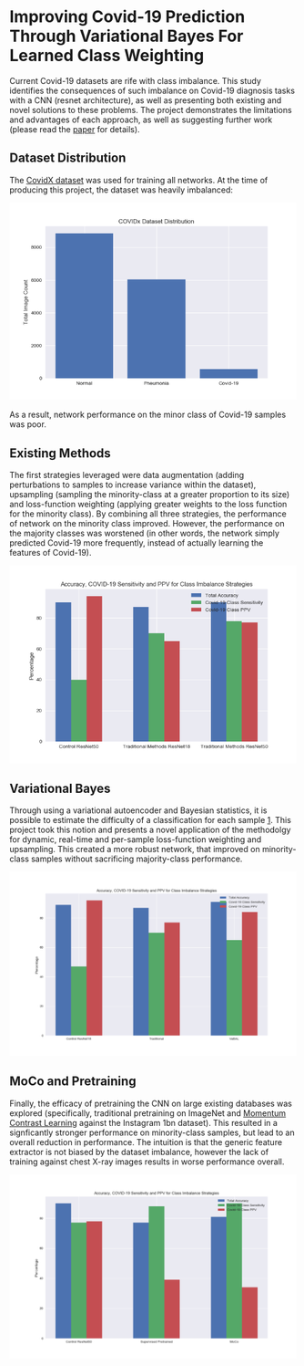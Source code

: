 # Improving Covid-19 Prediction Through Variational Bayes For Learned Class Weighting
Current Covid-19 datasets are rife with class imbalance. This study identifies the consequences of such imbalance on
Covid-19 diagnosis tasks with a CNN (resnet architecture), as well as presenting both existing and novel solutions to these problems. The project demonstrates the limitations and advantages of each approach, as well as suggesting further work (please read the [paper](https://github.com/Jack742/Improving-Covid-19-Prediction-Through-Variational-Bayes-For-Learned-Class-Weighting/blob/main/Results%20and%20Paper/Improving%20Covid-19%20Prediction%20Through%20Variational%20Bayes%20for%20Learned%20Class%20Weighting.pdf) for details).


## Dataset Distribution
The [CovidX dataset](https://github.com/lindawangg/COVID-Net/blob/master/docs/COVIDx.md) was used for training all networks. At the time of producing this project, the dataset was heavily imbalanced:

![](https://github.com/Jack742/Improving-Covid-19-Prediction-Through-Variational-Bayes-For-Learned-Class-Weighting/blob/main/Results%20and%20Paper/Dataset%20Distribution.png)

As a result, network performance on the minor class of Covid-19 samples was poor.

## Existing Methods
The first strategies leveraged were data augmentation (adding perturbations to samples to increase variance within the dataset), upsampling (sampling the minority-class at a greater proportion to its size) and loss-function weighting (applying greater weights to the loss function for the minority class). By combining all three strategies, the performance of network on the minority class improved. However, the performance on the majority classes was worstened (in other words, the network simply predicted Covid-19 more frequently, instead of actually learning the features of Covid-19).

![](https://github.com/Jack742/Improving-Covid-19-Prediction-Through-Variational-Bayes-For-Learned-Class-Weighting/blob/main/Results%20and%20Paper/combining%20methods%20comparison%20bar.png)

## Variational Bayes
Through using a variational autoencoder and Bayesian statistics, it is possible to estimate the difficulty of a classification for each sample [1](https://arxiv.org/abs/2003.11249). This project took this notion and presents a novel application of the methodolgy for dynamic, real-time and per-sample loss-function weighting and upsampling. This created a more robust network, that improved on minority-class samples without sacrificing majority-class performance.

![](https://github.com/Jack742/Improving-Covid-19-Prediction-Through-Variational-Bayes-For-Learned-Class-Weighting/blob/main/Results%20and%20Paper/VaBAL_against_other_methods_bar.png)

## MoCo and Pretraining
Finally, the efficacy of pretraining the CNN on large existing databases was explored (specifically, traditional pretraining on ImageNet and [Momentum Contrast Learning](https://arxiv.org/abs/1911.05722) against the Instagram 1bn dataset). This resulted in a signficantly stronger performance on minority-class samples, but lead to an overall reduction in performance. The intuition is that the generic feature extractor is not biased by the dataset imbalance, however the lack of training against chest X-ray images results in worse performance overall.

![](https://github.com/Jack742/Improving-Covid-19-Prediction-Through-Variational-Bayes-For-Learned-Class-Weighting/blob/main/Results%20and%20Paper/Pretrained_barchart_comparison.png)
